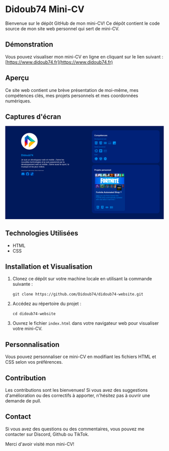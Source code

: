 # Didoub74 Mini-CV

Bienvenue sur le dépôt GitHub de mon mini-CV! Ce dépôt contient le code source de mon site web personnel qui sert de mini-CV.

## Démonstration

Vous pouvez visualiser mon mini-CV en ligne en cliquant sur le lien suivant : [https://www.didoub74.fr](https://www.didoub74.fr)

## Aperçu

Ce site web contient une brève présentation de moi-même, mes compétences clés, mes projets personnels et mes coordonnées numériques.

## Captures d'écran

![Website screenshot](image/website-screenshot.png)

## Technologies Utilisées

- HTML
- CSS

## Installation et Visualisation

1. Clonez ce dépôt sur votre machine locale en utilisant la commande suivante :

    ```git clone https://github.com/Didoub74/didoub74-website.git```

2. Accédez au répertoire du projet :
    
    ```cd didoub74-website```

3. Ouvrez le fichier `index.html` dans votre navigateur web pour visualiser votre mini-CV.

## Personnalisation

Vous pouvez personnaliser ce mini-CV en modifiant les fichiers HTML et CSS selon vos préférences.

## Contribution

Les contributions sont les bienvenues! Si vous avez des suggestions d'amélioration ou des correctifs à apporter, n'hésitez pas à ouvrir une demande de pull.

## Contact

Si vous avez des questions ou des commentaires, vous pouvez me contacter sur Discord, Github ou TikTok.

Merci d'avoir visité mon mini-CV!

